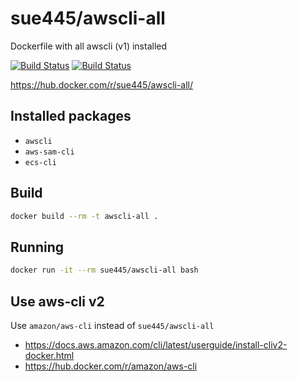 # sue445/awscli-all
Dockerfile with all awscli (v1) installed

[![Build Status](https://github.com/sue445/dockerfile-awscli-all/workflows/build/badge.svg?branch=master)](https://github.com/sue445/dockerfile-awscli-all/actions?query=workflow%3Abuild)
[![Build Status](https://github.com/sue445/dockerfile-awscli-all/workflows/update_version/badge.svg?branch=master)](https://github.com/sue445/dockerfile-awscli-all/actions?query=workflow%3Aupdate_version)

https://hub.docker.com/r/sue445/awscli-all/

## Installed packages
* `awscli`
* `aws-sam-cli`
* `ecs-cli`

## Build
```bash
docker build --rm -t awscli-all .
```

## Running
```bash
docker run -it --rm sue445/awscli-all bash
```

## Use aws-cli v2
Use `amazon/aws-cli` instead of `sue445/awscli-all`

* https://docs.aws.amazon.com/cli/latest/userguide/install-cliv2-docker.html
* https://hub.docker.com/r/amazon/aws-cli

